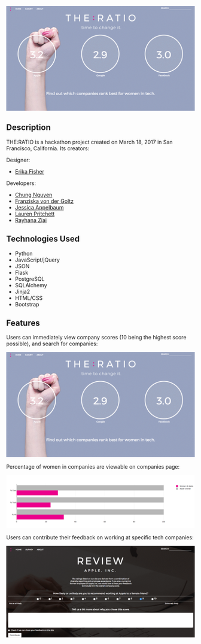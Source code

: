 <kbd>![THE:RATIO](/static/img/theratio_search.gif)</kbd>

## Description
THE:RATIO is a hackathon project created on March 18, 2017 in San Francisco, California. Its creators:

Designer:
* [Erika Fisher](http://www.erikafisherdesign.com/)

Developers:
* [Chung Nguyen](https://www.linkedin.com/in/chungtnguyen/)
* [Franziska von der Goltz](https://www.linkedin.com/in/franziska-von-der-goltz/)
* [Jessica Appelbaum](https://www.linkedin.com/in/jessapp/)
* [Lauren Pritchett](https://www.linkedin.com/in/laurenpritchett/)
* [Rayhana Ziai](https://www.linkedin.com/in/rayhana-ziai/)

## <a name="technologiesused"></a>Technologies Used

* Python
* JavaScript/jQuery
* JSON
* Flask
* PostgreSQL
* SQLAlchemy
* Jinja2
* HTML/CSS
* Bootstrap

## <a name="features"></a>Features

Users can immediately view company scores (10 being the highest score possible), and search for companies:

<kbd>![App at work](/static/img/theratio_search.gif)</kbd>

Percentage of women in companies are viewable on companies page:

<kbd>![Statistics](/static/img/theratio_stats.gif)</kbd>

Users can contribute their feedback on working at specific tech companies:

<kbd>![Survey](/static/img/theratio_survey.gif)</kbd>
